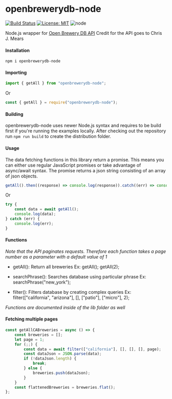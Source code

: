 # openbrewerydb-node
[![Build Status](https://travis-ci.org/myamout/openbrewerydb-node.svg?branch=master)](https://travis-ci.org/myamout/openbrewerydb-node)
[![License: MIT](https://img.shields.io/badge/License-MIT-yellow.svg)](https://opensource.org/licenses/MIT)
![node](https://img.shields.io/node/v/@babel/core)

Node.js wrapper for [Open Brewery DB API](https://www.openbrewerydb.org/ "Open Brewery DB API")
Credit for the API goes to Chris J. Mears


#### Installation
```
npm i openbrewerydb-node
```

#### Importing
```javascript
import { getAll } from "openbrewerydb-node";
```
Or
```javascript
const { getAll } = require("openbrewerydb-node");
```

#### Building
openbrewerydb-node uses newer Node.js syntax and requires to be build first if you're running the examples locally.
After checking out the repository run ```npm run build``` to create the distribution folder.

#### Usage
The data fetching functions in this library return a promise.
This means you can either use regular JavaScript promises or
take advantage of async/await syntax. The promise returns a json string
consisting of an array of json objects.
```javascript
getAll().then((response) => console.log(response)).catch((err) => console.log(err));
```
Or
```javascript
try {
    const data = await getAll();
    console.log(data);
} catch (err) {
    console.log(err);
}
```

#### Functions
*Note that the API paginates requests. Therefore each function takes a page number as a parameter with a default value of 1*

- getAll(): Return all breweries
    Ex: getAll(); getAll(2);

- searchPhrase(): Searches database using particular phrase
    Ex: searchPhrase("new_york");

- filter(): Filters database by creating complex queries
    Ex: filter(["california", "arizona"], [], ["patio"], ["micro"], 2);

*Functions are documented inside of the lib folder as well*

#### Fetching multiple pages
```javascript
const getAllCABreweries = async () => {
    const breweries = [];
    let page = 1;
    for (;;) {
        const data = await filter(["california"], [], [], [], page);
        const dataJson = JSON.parse(data);
        if (!dataJson.length) {
            break;
        } else {
            breweries.push(dataJson);
        }
    }
    const flattenedBreweries = breweries.flat();
};
```
